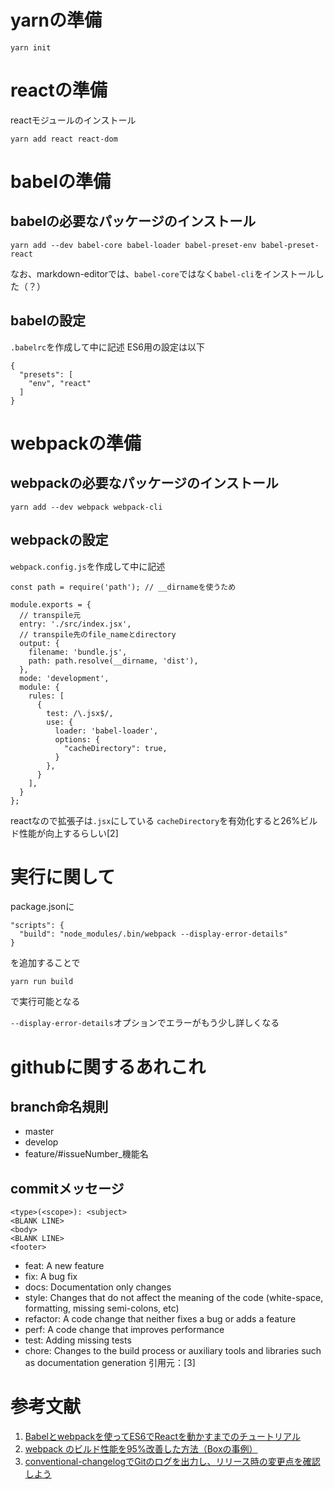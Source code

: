 # yarnの準備
```
yarn init
```

# reactの準備
reactモジュールのインストール
```
yarn add react react-dom
```

# babelの準備
## babelの必要なパッケージのインストール
```
yarn add --dev babel-core babel-loader babel-preset-env babel-preset-react
```
なお、markdown-editorでは、`babel-core`ではなく`babel-cli`をインストールした（？）

## babelの設定
`.babelrc`を作成して中に記述
ES6用の設定は以下
```
{
  "presets": [
    "env", "react"
  ]
}
```

# webpackの準備
## webpackの必要なパッケージのインストール
```
yarn add --dev webpack webpack-cli
```

## webpackの設定
`webpack.config.js`を作成して中に記述
```
const path = require('path'); // __dirnameを使うため

module.exports = {
  // transpile元
  entry: './src/index.jsx',
  // transpile先のfile_nameとdirectory
  output: {
    filename: 'bundle.js',
    path: path.resolve(__dirname, 'dist'),
  },
  mode: 'development',
  module: {
    rules: [
      {
        test: /\.jsx$/,
        use: {
          loader: 'babel-loader',
          options: {
            "cacheDirectory": true,
          }
        },
      }
    ],
  }
};
```
reactなので拡張子は`.jsx`にしている
`cacheDirectory`を有効化すると26%ビルド性能が向上するらしい[2]


# 実行に関して
package.jsonに
```
"scripts": {
  "build": "node_modules/.bin/webpack --display-error-details"
}
```
を追加することで
```
yarn run build
```
で実行可能となる

`--display-error-details`オプションでエラーがもう少し詳しくなる

# githubに関するあれこれ
## branch命名規則
- master
- develop
- feature/#issueNumber_機能名

## commitメッセージ
```
<type>(<scope>): <subject>
<BLANK LINE>
<body>
<BLANK LINE>
<footer>
```
- feat: A new feature
- fix: A bug fix
- docs: Documentation only changes
- style: Changes that do not affect the meaning of the code (white-space, formatting, missing semi-colons, etc)
- refactor: A code change that neither fixes a bug or adds a feature
- perf: A code change that improves performance
- test: Adding missing tests
- chore: Changes to the build process or auxiliary tools and libraries such as documentation generation
引用元：[3]

# 参考文献
1. [Babelとwebpackを使ってES6でReactを動かすまでのチュートリアル](https://qiita.com/akirakudo/items/77c3cd49e2bf39da79dd)
2. [webpack のビルド性能を95%改善した方法（Boxの事例）](https://sqlazure.jp/r/tips/1550/)
3. [conventional-changelogでGitのログを出力し、リリース時の変更点を確認しよう](https://liginc.co.jp/web/js/164280/2)